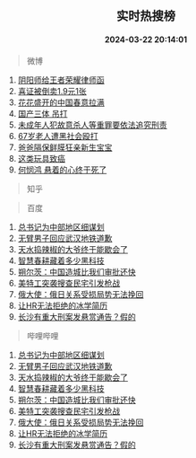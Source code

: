 <div align="center"><h2>实时热搜榜</h2><h4>2024-03-22 20:14:01</h4></div>

> 微博  

1. [阴阳师给王者荣耀律师函](https://s.weibo.com/weibo?q=%E9%98%B4%E9%98%B3%E5%B8%88%E7%BB%99%E7%8E%8B%E8%80%85%E8%8D%A3%E8%80%80%E5%BE%8B%E5%B8%88%E5%87%BD&t=31&band_rank=1&Refer=top)<br />
2. [喜证被倒卖1.9元1张](https://s.weibo.com/weibo?q=%23%E5%96%9C%E8%AF%81%E8%A2%AB%E5%80%92%E5%8D%961.9%E5%85%831%E5%BC%A0%23&t=31&band_rank=2&Refer=top)<br />
3. [花花盛开的中国春意拉满](https://s.weibo.com/weibo?q=%23%E8%8A%B1%E8%8A%B1%E7%9B%9B%E5%BC%80%E7%9A%84%E4%B8%AD%E5%9B%BD%E6%98%A5%E6%84%8F%E6%8B%89%E6%BB%A1%23&t=31&band_rank=3&Refer=top)<br />
4. [国产三体 吊打](https://s.weibo.com/weibo?q=%E5%9B%BD%E4%BA%A7%E4%B8%89%E4%BD%93%20%E5%90%8A%E6%89%93&t=31&band_rank=4&Refer=top)<br />
5. [未成年人犯故意杀人等重罪要依法追究刑责](https://s.weibo.com/weibo?q=%23%E6%9C%AA%E6%88%90%E5%B9%B4%E4%BA%BA%E7%8A%AF%E6%95%85%E6%84%8F%E6%9D%80%E4%BA%BA%E7%AD%89%E9%87%8D%E7%BD%AA%E8%A6%81%E4%BE%9D%E6%B3%95%E8%BF%BD%E7%A9%B6%E5%88%91%E8%B4%A3%23&t=31&band_rank=5&Refer=top)<br />
6. [67岁老人遭黑社会殴打](https://s.weibo.com/weibo?q=%2367%E5%B2%81%E8%80%81%E4%BA%BA%E9%81%AD%E9%BB%91%E7%A4%BE%E4%BC%9A%E6%AE%B4%E6%89%93%23&t=31&band_rank=6&Refer=top)<br />
7. [爸爸隔保鲜膜狂亲新生宝宝](https://s.weibo.com/weibo?q=%23%E7%88%B8%E7%88%B8%E9%9A%94%E4%BF%9D%E9%B2%9C%E8%86%9C%E7%8B%82%E4%BA%B2%E6%96%B0%E7%94%9F%E5%AE%9D%E5%AE%9D%23&t=31&band_rank=7&Refer=top)<br />
8. [这类玩具致癌](https://s.weibo.com/weibo?q=%23%E8%BF%99%E7%B1%BB%E7%8E%A9%E5%85%B7%E8%87%B4%E7%99%8C%23&t=31&band_rank=8&Refer=top)<br />
9. [何悯鸿 悬着的心终于死了](https://s.weibo.com/weibo?q=%E4%BD%95%E6%82%AF%E9%B8%BF%20%E6%82%AC%E7%9D%80%E7%9A%84%E5%BF%83%E7%BB%88%E4%BA%8E%E6%AD%BB%E4%BA%86&t=31&band_rank=9&Refer=top)<br />

> 知乎  


> 百度  

1. [总书记为中部地区细谋划](https://www.baidu.com/s?wd=%E6%80%BB%E4%B9%A6%E8%AE%B0%E4%B8%BA%E4%B8%AD%E9%83%A8%E5%9C%B0%E5%8C%BA%E7%BB%86%E8%B0%8B%E5%88%92&sa=fyb_news&rsv_dl=fyb_news)<br />
2. [无臂男子回应武汉地铁道歉](https://www.baidu.com/s?wd=%E6%97%A0%E8%87%82%E7%94%B7%E5%AD%90%E5%9B%9E%E5%BA%94%E6%AD%A6%E6%B1%89%E5%9C%B0%E9%93%81%E9%81%93%E6%AD%89&sa=fyb_news&rsv_dl=fyb_news)<br />
3. [天水捣辣椒的大爷终于能歇会了](https://www.baidu.com/s?wd=%E5%A4%A9%E6%B0%B4%E6%8D%A3%E8%BE%A3%E6%A4%92%E7%9A%84%E5%A4%A7%E7%88%B7%E7%BB%88%E4%BA%8E%E8%83%BD%E6%AD%87%E4%BC%9A%E4%BA%86&sa=fyb_news&rsv_dl=fyb_news)<br />
4. [智慧春耕藏着多少黑科技](https://www.baidu.com/s?wd=%E6%99%BA%E6%85%A7%E6%98%A5%E8%80%95%E8%97%8F%E7%9D%80%E5%A4%9A%E5%B0%91%E9%BB%91%E7%A7%91%E6%8A%80&sa=fyb_news&rsv_dl=fyb_news)<br />
5. [朔尔茨：中国造城比我们审批还快](https://www.baidu.com/s?wd=%E6%9C%94%E5%B0%94%E8%8C%A8%EF%BC%9A%E4%B8%AD%E5%9B%BD%E9%80%A0%E5%9F%8E%E6%AF%94%E6%88%91%E4%BB%AC%E5%AE%A1%E6%89%B9%E8%BF%98%E5%BF%AB&sa=fyb_news&rsv_dl=fyb_news)<br />
6. [美特工突袭搜查民宅引发枪战](https://www.baidu.com/s?wd=%E7%BE%8E%E7%89%B9%E5%B7%A5%E7%AA%81%E8%A2%AD%E6%90%9C%E6%9F%A5%E6%B0%91%E5%AE%85%E5%BC%95%E5%8F%91%E6%9E%AA%E6%88%98&sa=fyb_news&rsv_dl=fyb_news)<br />
7. [俄大使：俄日关系受损局势无法挽回](https://www.baidu.com/s?wd=%E4%BF%84%E5%A4%A7%E4%BD%BF%EF%BC%9A%E4%BF%84%E6%97%A5%E5%85%B3%E7%B3%BB%E5%8F%97%E6%8D%9F%E5%B1%80%E5%8A%BF%E6%97%A0%E6%B3%95%E6%8C%BD%E5%9B%9E&sa=fyb_news&rsv_dl=fyb_news)<br />
8. [让HR无法拒绝的冰学简历](https://www.baidu.com/s?wd=%E8%AE%A9HR%E6%97%A0%E6%B3%95%E6%8B%92%E7%BB%9D%E7%9A%84%E5%86%B0%E5%AD%A6%E7%AE%80%E5%8E%86&sa=fyb_news&rsv_dl=fyb_news)<br />
9. [长沙有重大刑案发悬赏通告？假的](https://www.baidu.com/s?wd=%E9%95%BF%E6%B2%99%E6%9C%89%E9%87%8D%E5%A4%A7%E5%88%91%E6%A1%88%E5%8F%91%E6%82%AC%E8%B5%8F%E9%80%9A%E5%91%8A%EF%BC%9F%E5%81%87%E7%9A%84&sa=fyb_news&rsv_dl=fyb_news)<br />

> 哔哩哔哩  

1. [总书记为中部地区细谋划](https://www.baidu.com/s?wd=%E6%80%BB%E4%B9%A6%E8%AE%B0%E4%B8%BA%E4%B8%AD%E9%83%A8%E5%9C%B0%E5%8C%BA%E7%BB%86%E8%B0%8B%E5%88%92&sa=fyb_news&rsv_dl=fyb_news)<br />
2. [无臂男子回应武汉地铁道歉](https://www.baidu.com/s?wd=%E6%97%A0%E8%87%82%E7%94%B7%E5%AD%90%E5%9B%9E%E5%BA%94%E6%AD%A6%E6%B1%89%E5%9C%B0%E9%93%81%E9%81%93%E6%AD%89&sa=fyb_news&rsv_dl=fyb_news)<br />
3. [天水捣辣椒的大爷终于能歇会了](https://www.baidu.com/s?wd=%E5%A4%A9%E6%B0%B4%E6%8D%A3%E8%BE%A3%E6%A4%92%E7%9A%84%E5%A4%A7%E7%88%B7%E7%BB%88%E4%BA%8E%E8%83%BD%E6%AD%87%E4%BC%9A%E4%BA%86&sa=fyb_news&rsv_dl=fyb_news)<br />
4. [智慧春耕藏着多少黑科技](https://www.baidu.com/s?wd=%E6%99%BA%E6%85%A7%E6%98%A5%E8%80%95%E8%97%8F%E7%9D%80%E5%A4%9A%E5%B0%91%E9%BB%91%E7%A7%91%E6%8A%80&sa=fyb_news&rsv_dl=fyb_news)<br />
5. [朔尔茨：中国造城比我们审批还快](https://www.baidu.com/s?wd=%E6%9C%94%E5%B0%94%E8%8C%A8%EF%BC%9A%E4%B8%AD%E5%9B%BD%E9%80%A0%E5%9F%8E%E6%AF%94%E6%88%91%E4%BB%AC%E5%AE%A1%E6%89%B9%E8%BF%98%E5%BF%AB&sa=fyb_news&rsv_dl=fyb_news)<br />
6. [美特工突袭搜查民宅引发枪战](https://www.baidu.com/s?wd=%E7%BE%8E%E7%89%B9%E5%B7%A5%E7%AA%81%E8%A2%AD%E6%90%9C%E6%9F%A5%E6%B0%91%E5%AE%85%E5%BC%95%E5%8F%91%E6%9E%AA%E6%88%98&sa=fyb_news&rsv_dl=fyb_news)<br />
7. [俄大使：俄日关系受损局势无法挽回](https://www.baidu.com/s?wd=%E4%BF%84%E5%A4%A7%E4%BD%BF%EF%BC%9A%E4%BF%84%E6%97%A5%E5%85%B3%E7%B3%BB%E5%8F%97%E6%8D%9F%E5%B1%80%E5%8A%BF%E6%97%A0%E6%B3%95%E6%8C%BD%E5%9B%9E&sa=fyb_news&rsv_dl=fyb_news)<br />
8. [让HR无法拒绝的冰学简历](https://www.baidu.com/s?wd=%E8%AE%A9HR%E6%97%A0%E6%B3%95%E6%8B%92%E7%BB%9D%E7%9A%84%E5%86%B0%E5%AD%A6%E7%AE%80%E5%8E%86&sa=fyb_news&rsv_dl=fyb_news)<br />
9. [长沙有重大刑案发悬赏通告？假的](https://www.baidu.com/s?wd=%E9%95%BF%E6%B2%99%E6%9C%89%E9%87%8D%E5%A4%A7%E5%88%91%E6%A1%88%E5%8F%91%E6%82%AC%E8%B5%8F%E9%80%9A%E5%91%8A%EF%BC%9F%E5%81%87%E7%9A%84&sa=fyb_news&rsv_dl=fyb_news)<br />
